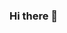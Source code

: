 ### Hi there 👋



<!--
**EdgarMLee/EdgarMLee** is a ✨ _special_ ✨ repository because its `README.md` (this file) appears on your GitHub profile.
https://c.tenor.com/H-NXH7iOy_gAAAAC/gojo-satoru-jujutsu-kaisen.gif
Here are some ideas to get you started:

- 🔭 I’m currently working on ...
- 🌱 I’m currently learning ...
- 👯 I’m looking to collaborate on ...
- 🤔 I’m looking for help with ...
- 💬 Ask me about ...
- 📫 How to reach me: ...
- 😄 Pronouns: ...
- ⚡ Fun fact: ...
-->
